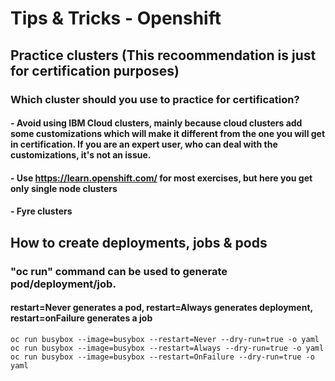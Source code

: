 # Tips & Tricks - Openshift

## Practice clusters (This recoommendation  is just for certification purposes)
### Which cluster should you use to practice for certification?

#### - Avoid using IBM Cloud clusters, mainly because cloud clusters add some customizations which will make it different from the one you will get in certification. If you are an expert user, who can deal with the customizations, it's not an issue.
#### - Use https://learn.openshift.com/ for most exercises, but here you get only single node clusters
#### - Fyre clusters 


## How to create deployments, jobs & pods 
###  "oc run" command can be used to generate pod/deployment/job. 
#### restart=Never generates a pod, restart=Always generates deployment, restart=onFailure generates a job
```
oc run busybox --image=busybox --restart=Never --dry-run=true -o yaml
oc run busybox --image=busybox --restart=Always --dry-run=true -o yaml
oc run busybox --image=busybox --restart=OnFailure --dry-run=true -o yaml
```
